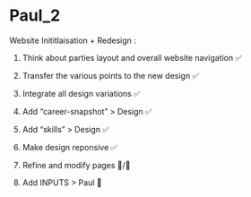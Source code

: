 # Paul_2

Website Inititlaisation + Redesign :

1) Think about parties layout and overall website navigation ✅
2) Transfer the various points to the new design ✅
3) Integrate all design variations ✅
4) Add “career-snapshot” > Design ✅
5) Add “skills” > Design ✅
6) Make design reponsive ✅

7) Refine and modify pages 🔴/🔵
8) Add INPUTS > Paul 🔴